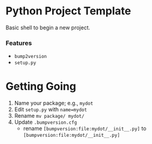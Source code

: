 # Python Project Template

Basic shell to begin a new project.

### Features

- `bump2version`
- `setup.py`

# Getting Going

1. Name your package; e.g., `mydot`
2. Edit `setup.py` with `name=mydot`
3. Rename `mv package/ mydot/`
4. Update `.bumpversion.cfg`
    - rename `[bumpversion:file:mydot/__init__.py]` to 
      `[bumpversion:file:mydot/__init__.py]`
